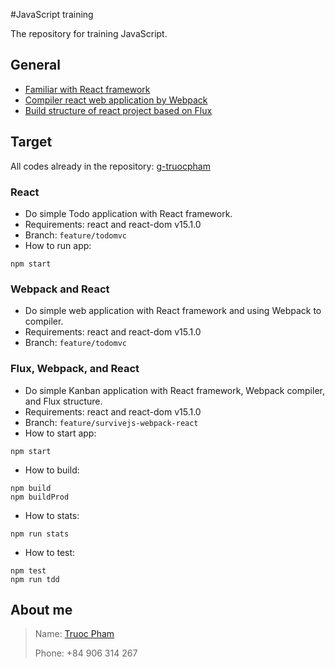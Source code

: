 #JavaScript training

The repository for training JavaScript.

## General
- [Familiar with React framework](https://facebook.github.io/react/)
- [Compiler react web application by Webpack](https://webpack.github.io/)
- [Build structure of react project based on Flux](https://facebook.github.io/react/docs/flux-overview.html)

## Target
All codes already in the repository: [g-truocpham](git@gitlab.asoft-python.com:g-truocpham/javascript-training.git)

### React
+ Do simple Todo application with React framework.
+ Requirements: react and react-dom v15.1.0
+ Branch: `feature/todomvc`
+ How to run app:
```
npm start
```

### Webpack and React
+ Do simple web application with React framework and using Webpack to compiler.
+ Requirements: react and react-dom v15.1.0
+ Branch: `feature/todomvc`

### Flux, Webpack, and React
+ Do simple Kanban application with React framework, Webpack compiler, and Flux structure.
+ Requirements: react and react-dom v15.1.0
+ Branch: `feature/survivejs-webpack-react`
+ How to start app:
```
npm start
```
+ How to build:
```
npm build
npm buildProd
```
+ How to stats:
```
npm run stats
```
+ How to test:
```
npm test
npm run tdd
```

## About me

>Name:  [Truoc Pham](truoc.phamkhac@asnet.com.vn)
>
>Phone: +84 906 314 267